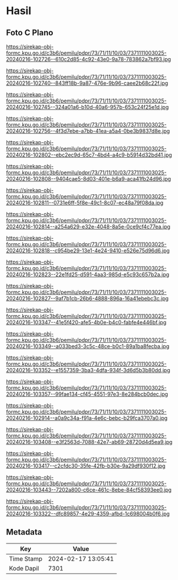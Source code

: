 # Hasil

## Foto C Plano

https://sirekap-obj-formc.kpu.go.id/c3b6/pemilu/pdpr/73/71/11/10/03/7371111003025-20240216-102726--610c2d85-4c92-43e0-9a78-783862a7bf93.jpg

https://sirekap-obj-formc.kpu.go.id/c3b6/pemilu/pdpr/73/71/11/10/03/7371111003025-20240216-102740--843ff18b-9a87-476e-9b96-caee2b68c22f.jpg

https://sirekap-obj-formc.kpu.go.id/c3b6/pemilu/pdpr/73/71/11/10/03/7371111003025-20240216-102745--324a01a6-b10d-40a6-957b-653c24f25e1d.jpg

https://sirekap-obj-formc.kpu.go.id/c3b6/pemilu/pdpr/73/71/11/10/03/7371111003025-20240216-102756--4f3d7ebe-a7bb-41ea-a5a4-0be3b9837d8e.jpg

https://sirekap-obj-formc.kpu.go.id/c3b6/pemilu/pdpr/73/71/11/10/03/7371111003025-20240216-102802--ebc2ec9d-65c7-4bd4-a4c9-b5914d32bd41.jpg

https://sirekap-obj-formc.kpu.go.id/c3b6/pemilu/pdpr/73/71/11/10/03/7371111003025-20240216-102808--9404cae5-8d03-401e-b6a9-aca41fb24d96.jpg

https://sirekap-obj-formc.kpu.go.id/c3b6/pemilu/pdpr/73/71/11/10/03/7371111003025-20240216-102811--0731e6ff-5f8e-49c1-8c07-ec48a79f08da.jpg

https://sirekap-obj-formc.kpu.go.id/c3b6/pemilu/pdpr/73/71/11/10/03/7371111003025-20240216-102814--a254a629-e32e-4048-8a5e-0ce9cf4c77ea.jpg

https://sirekap-obj-formc.kpu.go.id/c3b6/pemilu/pdpr/73/71/11/10/03/7371111003025-20240216-102818--c954be29-13e1-4e24-9410-e526e75d96d6.jpg

https://sirekap-obj-formc.kpu.go.id/c3b6/pemilu/pdpr/73/71/11/10/03/7371111003025-20240216-102823--22e1fd25-d591-4aa3-985d-e5c93c657b2a.jpg

https://sirekap-obj-formc.kpu.go.id/c3b6/pemilu/pdpr/73/71/11/10/03/7371111003025-20240216-102827--9af7b1cb-26b6-4888-896a-16a41ebebc3c.jpg

https://sirekap-obj-formc.kpu.go.id/c3b6/pemilu/pdpr/73/71/11/10/03/7371111003025-20240216-103347--41e5f420-afe5-4b0e-b4c0-fabfe4e446bf.jpg

https://sirekap-obj-formc.kpu.go.id/c3b6/pemilu/pdpr/73/71/11/10/03/7371111003025-20240216-103349--a033bed3-3c5c-48ce-b0c1-89a1ba8fecba.jpg

https://sirekap-obj-formc.kpu.go.id/c3b6/pemilu/pdpr/73/71/11/10/03/7371111003025-20240216-103352--e1557359-3ba3-4dfa-934f-3d6d5b3b80dd.jpg

https://sirekap-obj-formc.kpu.go.id/c3b6/pemilu/pdpr/73/71/11/10/03/7371111003025-20240216-103357--99fae134-cf45-4551-97e3-8e284bcb0dec.jpg

https://sirekap-obj-formc.kpu.go.id/c3b6/pemilu/pdpr/73/71/11/10/03/7371111003025-20240216-102914--a0a9c34a-f91a-4e6c-bebc-b29fca3707a0.jpg

https://sirekap-obj-formc.kpu.go.id/c3b6/pemilu/pdpr/73/71/11/10/03/7371111003025-20240216-103408--e3f2563d-7088-42e7-ab69-28720d4d5ea9.jpg

https://sirekap-obj-formc.kpu.go.id/c3b6/pemilu/pdpr/73/71/11/10/03/7371111003025-20240216-103417--c2cfdc30-35fe-42fb-b30e-9a29df930f12.jpg

https://sirekap-obj-formc.kpu.go.id/c3b6/pemilu/pdpr/73/71/11/10/03/7371111003025-20240216-103443--7202a800-c6ce-461c-8ebe-84cf58393ee0.jpg

https://sirekap-obj-formc.kpu.go.id/c3b6/pemilu/pdpr/73/71/11/10/03/7371111003025-20240216-103322--dfc89857-4e29-4359-afbd-1c698004b0f6.jpg


## Metadata

| Key        | Value               |
| ---------- | ------------------- |
| Time Stamp | 2024-02-17 13:05:41 |
| Kode Dapil | 7301                |



